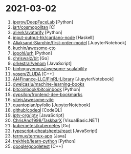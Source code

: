 # 2021-03-02

1. [iperov/DeepFaceLab](https://github.com/iperov/DeepFaceLab "DeepFaceLab is the leading software for creating deepfakes.") [Python]
2. [jart/cosmopolitan](https://github.com/jart/cosmopolitan "fast portable static native textmode containers") [C]
3. [alievk/avatarify](https://github.com/alievk/avatarify "Avatars for Zoom, Skype and other video-conferencing apps.") [Python]
4. [input-output-hk/cardano-node](https://github.com/input-output-hk/cardano-node "The core component that is used to participate in a Cardano decentralised blockchain.") [Haskell]
5. [AliaksandrSiarohin/first-order-model](https://github.com/AliaksandrSiarohin/first-order-model "This repository contains the source code for the paper First Order Motion Model for Image Animation") [JupyterNotebook]
6. [kuchin/awesome-cto](https://github.com/kuchin/awesome-cto "A curated and opinionated list of resources for Chief Technology Officers, with the emphasis on startups") 
7. [jopohl/urh](https://github.com/jopohl/urh "Universal Radio Hacker: Investigate Wireless Protocols Like A Boss") [Python]
8. [chriswalz/bit](https://github.com/chriswalz/bit "Bit is a modern Git CLI") [Go]
9. [orkestral/venom](https://github.com/orkestral/venom "Venom the more complete javascript library for Whatsapp, 100% Open Source.") [JavaScript]
10. [binhnguyennus/awesome-scalability](https://github.com/binhnguyennus/awesome-scalability "The Patterns of Scalable, Reliable, and Performant Large-Scale Systems") 
11. [vosen/ZLUDA](https://github.com/vosen/ZLUDA "CUDA on Intel GPUs") [C++]
12. [AI4Finance-LLC/FinRL-Library](https://github.com/AI4Finance-LLC/FinRL-Library "A Deep Reinforcement Learning Library for Automated Trading in Quantitative Finance. NeurIPS 2020. Please star. 🔥") [JupyterNotebook]
13. [dwelcaslu/machine-learning-books](https://github.com/dwelcaslu/machine-learning-books "") 
14. [bitcoinbook/bitcoinbook](https://github.com/bitcoinbook/bitcoinbook "Mastering Bitcoin 2nd Edition - Programming the Open Blockchain") [Python]
15. [dypsilon/frontend-dev-bookmarks](https://github.com/dypsilon/frontend-dev-bookmarks "Manually curated collection of resources for frontend web developers.") 
16. [vitejs/awesome-vite](https://github.com/vitejs/awesome-vite "⚡️ A curated list of awesome things related to Vite.js") 
17. [quantopian/pyfolio](https://github.com/quantopian/pyfolio "Portfolio and risk analytics in Python") [JupyterNotebook]
18. [github/codeql](https://github.com/github/codeql "CodeQL: the libraries and queries that power security researchers around the world, as well as code scanning in GitHub Advanced Security (code scanning), LGTM.com, and LGTM Enterprise") [CodeQL]
19. [iptv-org/iptv](https://github.com/iptv-org/iptv "Collection of 5000+ publicly available IPTV channels from all over the world") [JavaScript]
20. [ChrisAnd1998/TaskbarX](https://github.com/ChrisAnd1998/TaskbarX "Center Windows taskbar icons with a variety of animations and options.") [VisualBasic.NET]
21. [kubernetes/kubernetes](https://github.com/kubernetes/kubernetes "Production-Grade Container Scheduling and Management") [Go]
22. [typescript-cheatsheets/react](https://github.com/typescript-cheatsheets/react "Cheatsheets for experienced React developers getting started with TypeScript") [JavaScript]
23. [termux/termux-app](https://github.com/termux/termux-app "Android terminal and Linux environment - app repository.") [Java]
24. [trekhleb/learn-python](https://github.com/trekhleb/learn-python "📚 Playground and cheatsheet for learning Python. Collection of Python scripts that are split by topics and contain code examples with explanations.") [Python]
25. [google/googletest](https://github.com/google/googletest "Googletest - Google Testing and Mocking Framework") [C++]
